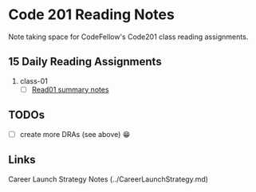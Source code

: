 # Code 201 Reading Notes
Note taking space for CodeFellow's Code201 class reading assignments.

## 15 Daily Reading Assignments
1. class-01
   - [ ] [Read01 summary notes](../class-01.md)

<!-- obvioudly this content will change once reading begins -->

## TODOs
- [ ] create more DRAs (see above) :grin:

## Links
Career Launch Strategy Notes (../CareerLaunchStrategy.md)
